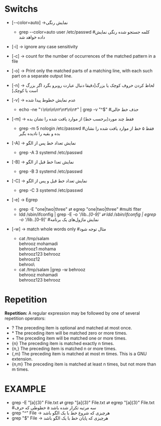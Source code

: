 



# Switchs

* [--color=auto] →نمایش رنگی
  * grep --color=auto user /etc/passwd  #کلمه جستجو شده رنگی نمایش داده خواهد شد
* [-i] → ignore any case sensitivity
* [-c] → count for the number of occurrences of the matched pattern in a file
* [-o] → Print only the matched parts of a matching line, with each such part on a separate output line.
* [-n] →  لحاظ کردن حروف کوچک یا بزرگ[دقیقا دنبال عبارت روبرو بگرد اگر بزرگ است یا کوچک]
* [-v] → عدم نمایش خطوط پیدا شده
  * echo -ne "۱\n\n\n\n۲\n۳\n\n۴" | grep -v "^$" #حذف خط خالی
* [-m] → فقط چند مورد(برحسب خط) از موارد یافت شده را نشان بده
  * grep -m 5 nologin /etc/passwd #‌فقط ۵ خط از موارد یافت شده را نشان بده و بقیه را نادیده بگیر
* [-A] → نمایش تعداد خط پس از الگو
  * grep -A 3 systemd /etc/passwd
* [-B] → نمایش تعدا خط قبل از الگو
  * grep -B 3 systemd /etc/passwd
* [-C] → نمایش تعداد خط قبل و پس از الگو
  * grep -C 3 systemd /etc/passwd
* [-e] → Egrep
  * grep -E "one|two|three"   ⇄  egrep  "one|two|three" #multi flter
  * ldd /sbin/ifconfig  | grep -E -o '/lib.*\.[0-9]'  ⇄  ldd /sbin/ifconfig  | egrep -o '/lib.*\.[0-9]' #نمایش ماژول‌های یک برنامه

* [-w] → match whole words only #مثال توجه شود
  * cat /tmp/salam\
  behrooz mohamadi\
  behrooz1 mohama\
  behrooz123 behrooz\
  behrooz12\
  behroo\
  * cat /tmp/salam |grep -w behrooz\
  behrooz mohamadi\
  behrooz123 behrooz

# Repetition

**Repetition:** A regular expression may be followed by one of several repetition operators:

* ?      The preceding item is optional and matched at most once.
* \*      The preceding item will be matched zero or more times.
* \+      The preceding item will be matched one or more times.
* {n}    The preceding item is matched exactly n times.
* {n,}   The preceding item is matched n or more times.
* {,m}   The preceding item is matched at most m times.  This is a GNU extension.
* {n,m}  The preceding item is matched at least n times, but not more than m times. 

  

# EXAMPLE

* grep -E "[a]{3}" File.txt ⇄  grep  "[a]\{3\}" File.txt  ⇄  egrep "[a]{3}" File.txt #خطوطی که حرف a سه مرتبه تکرار شده باشد
* grep "^<PATTERN>" File → هرچیزی که شروع خط با یک الگو باشد
* grep "<PATTERN>$" File → هرچیزی که پایان خط با یک الگو باشد